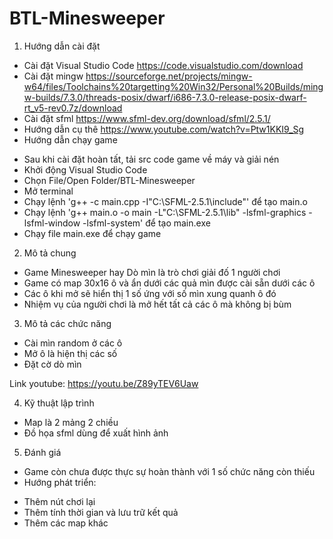 # BTL-Minesweeper

1) Hướng dẫn cài đặt
 * Cài đặt Visual Studio Code
 https://code.visualstudio.com/download
 * Cài đặt mingw
 https://sourceforge.net/projects/mingw-w64/files/Toolchains%20targetting%20Win32/Personal%20Builds/mingw-builds/7.3.0/threads-posix/dwarf/i686-7.3.0-release-posix-dwarf-rt_v5-rev0.7z/download
 * Cài đặt sfml 
 https://www.sfml-dev.org/download/sfml/2.5.1/
 * Hướng dẫn cụ thê
 https://www.youtube.com/watch?v=Ptw1KKI9_Sg
 * Hướng dẫn chạy game
  - Sau khi cài đặt hoàn tất, tải src code game về máy và giải nén
  - Khởi động Visual Studio Code 
  - Chọn File/Open Folder/BTL-Minesweeper
  - Mở terminal
  - Chạy lệnh 'g++ -c main.cpp -I"C:\SFML-2.5.1\include"' để tạo main.o
  - Chạy lệnh 'g++ main.o -o main -L"C:\SFML-2.5.1\lib" -lsfml-graphics -lsfml-window -lsfml-system' để tạo main.exe
  - Chạy file main.exe để chạy game

2) Mô tả chung 

 - Game Minesweeper hay Dò mìn là trò chơi giải đố 1 người chơi
 - Game có map 30x16 ô và ẩn dưới các quả mìn được cài sẵn dưới các ô
 - Các ô khi mở sẽ hiển thị 1 số ứng với số mìn xung quanh ô đó
 - Nhiệm vụ của người chơi là mở hết tất cả các ô mà không bị bùm
 
3) Mô tả các chức năng

  * Cài mìn random ở các ô 
  * Mở ô là hiện thị các số
  * Đặt cờ dò mìn

Link youtube: https://youtu.be/Z89yTEV6Uaw

4) Kỹ thuật lập trình

  * Map là 2 mảng 2 chiều 
  * Đồ họa sfml dùng để xuất hình ảnh  

5) Đánh giá

  * Game còn chưa được thực sự hoàn thành với 1 số chức năng còn thiếu 
  * Hướng phát triển: 
   - Thêm nút chơi lại
   - Thêm tính thời gian và lưu trữ kết quả
   - Thêm các map khác
